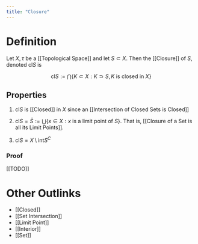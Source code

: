```yaml
---
title: "Closure"
---
```


# Definition
Let $X, \tau$ be a [[Topological Space]] and let $S \subset X$. Then the [[Closure]] of $S$, denoted $\text{cl}S$ is

$$\text{cl}S := \bigcap\limits \{K \subset X : K \supset S, K \text{ is closed in } X\}$$

## Properties
1. $\text{cl} S$ is [[Closed]] in $X$ since an [[Intersection of Closed Sets is Closed]]
2. $\text{cl}S = \bar{S} := \bigcup\limits \{x \in X : x \text{ is a limit point of } S\}$. That is, [[Closure of a Set is all its Limit Points]].

2. $\text{cl}S = X \setminus \text{int} S^{C}$

### Proof
[[TODO]]

# Other Outlinks
- [[Closed]]
- [[Set Intersection]]
- [[Limit Point]]
- [[Interior]]
- [[Set]]